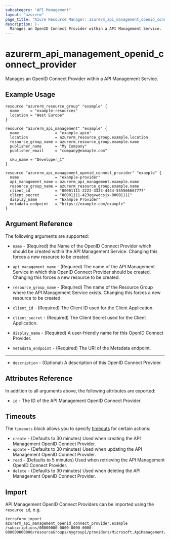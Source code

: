 ```yaml
---
subcategory: "API Management"
layout: "azurerm"
page_title: "Azure Resource Manager: azurerm_api_management_openid_connect_provider"
description: |-
  Manages an OpenID Connect Provider within a API Management Service.
---
```


# azurerm_api_management_openid_connect_provider

Manages an OpenID Connect Provider within a API Management Service.

## Example Usage

```hcl
resource "azurerm_resource_group" "example" {
  name     = "example-resources"
  location = "West Europe"
}

resource "azurerm_api_management" "example" {
  name                = "example-apim"
  location            = azurerm_resource_group.example.location
  resource_group_name = azurerm_resource_group.example.name
  publisher_name      = "My Company"
  publisher_email     = "company@exmaple.com"

  sku_name = "Developer_1"
}

resource "azurerm_api_management_openid_connect_provider" "example" {
  name                = "example-provider"
  api_management_name = azurerm_api_management.example.name
  resource_group_name = azurerm_resource_group.example.name
  client_id           = "00001111-2222-3333-4444-555566667777"
  client_secret       = "00001111-423egvwdcsjx-00001111"
  display_name        = "Example Provider"
  metadata_endpoint   = "https://example.com/example"
}
```

## Argument Reference

The following arguments are supported:

* `name` - (Required) the Name of the OpenID Connect Provider which should be created within the API Management Service. Changing this forces a new resource to be created.

* `api_management_name` - (Required) The name of the API Management Service in which this OpenID Connect Provider should be created. Changing this forces a new resource to be created.

* `resource_group_name` - (Required) The name of the Resource Group where the API Management Service exists. Changing this forces a new resource to be created.

* `client_id` - (Required) The Client ID used for the Client Application.

* `client_secret` - (Required) The Client Secret used for the Client Application.

* `display_name` - (Required) A user-friendly name for this OpenID Connect Provider.

* `metadata_endpoint` - (Required) The URI of the Metadata endpoint.

---

* `description` - (Optional) A description of this OpenID Connect Provider.

## Attributes Reference

In addition to all arguments above, the following attributes are exported:

* `id` - The ID of the API Management OpenID Connect Provider.

## Timeouts

The `timeouts` block allows you to specify [timeouts](https://www.terraform.io/docs/configuration/resources.html#timeouts) for certain actions:

* `create` - (Defaults to 30 minutes) Used when creating the API Management OpenID Connect Provider.
* `update` - (Defaults to 30 minutes) Used when updating the API Management OpenID Connect Provider.
* `read` - (Defaults to 5 minutes) Used when retrieving the API Management OpenID Connect Provider.
* `delete` - (Defaults to 30 minutes) Used when deleting the API Management OpenID Connect Provider.

## Import

API Management OpenID Connect Providers can be imported using the `resource id`, e.g.

```shell
terraform import azurerm_api_management_openid_connect_provider.example /subscriptions/00000000-0000-0000-0000-000000000000/resourceGroups/mygroup1/providers/Microsoft.ApiManagement/service/instance1/openidConnectProviders/provider1
```
